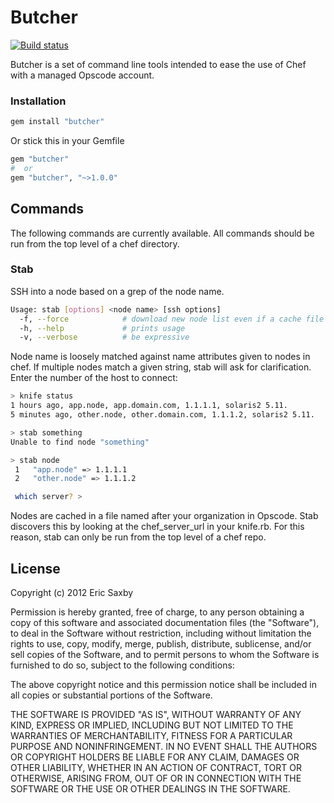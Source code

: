 # Butcher

[![Build status](https://secure.travis-ci.org/livinginthepast/butcher.png)](http://travis-ci.org/livinginthepast/butcher)

Butcher is a set of command line tools intended to ease the use of Chef with a managed
Opscode account.

### Installation

```ruby
gem install "butcher"
```

Or stick this in your Gemfile

```ruby
gem "butcher"
#  or
gem "butcher", "~>1.0.0"
```

## Commands

The following commands are currently available. All commands should be run from the top
level of a chef directory.

### Stab

SSH into a node based on a grep of the node name.

```bash
Usage: stab [options] <node name> [ssh options]
  -f, --force            # download new node list even if a cache file exists
  -h, --help             # prints usage
  -v, --verbose          # be expressive
```

Node name is loosely matched against name attributes given to nodes in chef. If multiple
nodes match a given string, stab will ask for clarification. Enter the
number of the host to connect:

```bash
> knife status
1 hours ago, app.node, app.domain.com, 1.1.1.1, solaris2 5.11.
5 minutes ago, other.node, other.domain.com, 1.1.1.2, solaris2 5.11.

> stab something
Unable to find node "something"

> stab node
 1   "app.node" => 1.1.1.1
 2   "other.node" => 1.1.1.2

 which server? >
```

Nodes are cached in a file named after your organization in Opscode. Stab discovers this
by looking at the chef_server_url in your knife.rb. For this reason, stab can only be run
from the top level of a chef repo.


## License

Copyright (c) 2012 Eric Saxby

Permission is hereby granted, free of charge, to any person obtaining a copy
of this software and associated documentation files (the "Software"), to deal
in the Software without restriction, including without limitation the rights
to use, copy, modify, merge, publish, distribute, sublicense, and/or sell
copies of the Software, and to permit persons to whom the Software is
furnished to do so, subject to the following conditions:

The above copyright notice and this permission notice shall be included in
all copies or substantial portions of the Software.

THE SOFTWARE IS PROVIDED "AS IS", WITHOUT WARRANTY OF ANY KIND, EXPRESS OR
IMPLIED, INCLUDING BUT NOT LIMITED TO THE WARRANTIES OF MERCHANTABILITY,
FITNESS FOR A PARTICULAR PURPOSE AND NONINFRINGEMENT. IN NO EVENT SHALL THE
AUTHORS OR COPYRIGHT HOLDERS BE LIABLE FOR ANY CLAIM, DAMAGES OR OTHER
LIABILITY, WHETHER IN AN ACTION OF CONTRACT, TORT OR OTHERWISE, ARISING FROM,
OUT OF OR IN CONNECTION WITH THE SOFTWARE OR THE USE OR OTHER DEALINGS IN
THE SOFTWARE.
